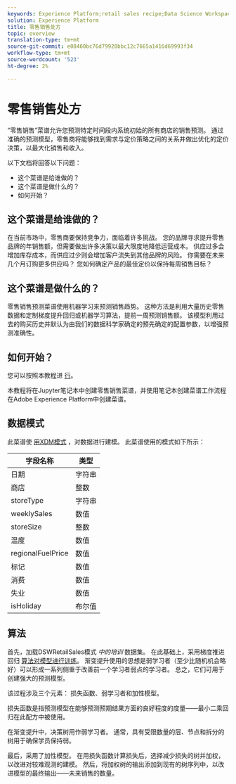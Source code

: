 ```yaml
---
keywords: Experience Platform;retail sales recipe;Data Science Workspace;popular topics
solution: Experience Platform
title: 零售销售处方
topic: overview
translation-type: tm+mt
source-git-commit: e08460bc76d79920bbc12c7665a1416d69993f34
workflow-type: tm+mt
source-wordcount: '523'
ht-degree: 2%

---
```



# 零售销售处方

“零售销售”菜谱允许您预测特定时间段内系统初始的所有商店的销售预测。 通过准确的预测模型，零售商将能够找到需求与定价策略之间的关系并做出优化的定价决策，以最大化销售和收入。

以下文档将回答以下问题：
* 这个菜谱是给谁做的？
* 这个菜谱是做什么的？
* 如何开始？

## 这个菜谱是给谁做的？

在当前市场中，零售商要保持竞争力，面临着许多挑战。 您的品牌寻求提升零售品牌的年销售额，但需要做出许多决策以最大限度地降低运营成本。 供应过多会增加库存成本，而供应过少则会增加客户流失到其他品牌的风险。 你需要在未来几个月订购更多供应吗？ 您如何确定产品的最佳定价以保持每周销售目标？

## 这个菜谱是做什么的？

零售销售预测菜谱使用机器学习来预测销售趋势。 这种方法是利用大量历史零售数据和定制梯度提升回归或机器学习算法，提前一周预测销售额。 该模型利用过去的购买历史并默认为由我们的数据科学家确定的预先确定的配置参数，以增强预测准确性。

## 如何开始？

您可以按照本教程进 [行](../jupyterlab/create-a-recipe.md)。

本教程将在Jupyter笔记本中创建零售销售菜谱，并使用笔记本创建菜谱工作流程在Adobe Experience Platform中创建菜谱。

## 数据模式

此菜谱使 [用XDM模式](../../xdm/schema/field-dictionary.md) ，对数据进行建模。 此菜谱使用的模式如下所示：

| 字段名称 | 类型 |
--- | ---
| 日期 | 字符串 |
| 商店 | 整数 |
| storeType | 字符串 |
| weeklySales | 数值 |
| storeSize | 整数 |
| 温度 | 数值 |
| regionalFuelPrice | 数值 |
| 标记 | 数值 |
| 消费 | 数值 |
| 失业 | 数值 |
| isHoliday | 布尔值 |


## 算法

首先，加载DSWRetailSales模式 *中的培训* 数据集。 在此基础上，采用梯度推进回归 [算法对模型进行训练](https://scikit-learn.org/stable/modules/generated/sklearn.ensemble.GradientBoostingRegressor.html)。 渐变提升使用的思想是弱学习者（至少比随机机会略好）可以形成一系列侧重于改善前一个学习者弱点的学习者。 总之，它们可用于创建强大的预测模型。

该过程涉及三个元素： 损失函数、弱学习者和加性模型。

损失函数是指预测模型在能够预测预期结果方面的良好程度的度量——最小二乘回归在此配方中被使用。

在渐变提升中，决策树用作弱学习者。 通常，具有受限数量的层、节点和拆分的树用于确保学员保持弱。

最后，采用了加性模型。 在用损失函数计算损失后，选择减少损失的树并加权，以改进对较难观测的建模。 然后，将加权树的输出添加到现有的树序列中，以改进模型的最终输出——未来销售的数量。